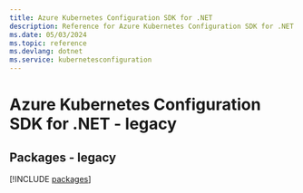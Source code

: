 ```yaml
---
title: Azure Kubernetes Configuration SDK for .NET
description: Reference for Azure Kubernetes Configuration SDK for .NET
ms.date: 05/03/2024
ms.topic: reference
ms.devlang: dotnet
ms.service: kubernetesconfiguration
---
```

# Azure Kubernetes Configuration SDK for .NET - legacy
## Packages - legacy
[!INCLUDE [packages](kubernetes-configuration-index.md)]